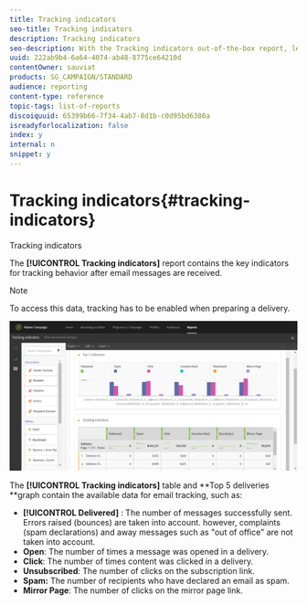 ```yaml
---
title: Tracking indicators
seo-title: Tracking indicators
description: Tracking indicators
seo-description: With the Tracking indicators out-of-the-box report, learn about the behavior of your customers when they receive email messages.
uuid: 222ab9b4-6a64-4074-ab48-8775ce64210d
contentOwner: sauviat
products: SG_CAMPAIGN/STANDARD
audience: reporting
content-type: reference
topic-tags: list-of-reports
discoiquuid: 65399b66-7f34-4ab7-8d1b-c0d95bd6380a
isreadyforlocalization: false
index: y
internal: n
snippet: y
---
```


# Tracking indicators{#tracking-indicators}

Tracking indicators

The **[!UICONTROL Tracking indicators]** report contains the key indicators for tracking behavior after email messages are received.

>[!NOTE]
>
>To access this data, tracking has to be enabled when preparing a delivery.

![](assets/delivery_reports_2.png)

The **[!UICONTROL Tracking indicators]** table and **Top 5 deliveries **graph contain the available data for email tracking, such as:

* **[!UICONTROL Delivered]** : The number of messages successfully sent. Errors raised (bounces) are taken into account. however, complaints (spam declarations) and away messages such as "out of office" are not taken into account.
* **Open**: The number of times a message was opened in a delivery.
* **Click**: The number of times content was clicked in a delivery.
* **Unsubscribed**: The number of clicks on the subscription link.
* **Spam:** The number of recipients who have declared an email as spam.
* **Mirror Page**: The number of clicks on the mirror page link.

